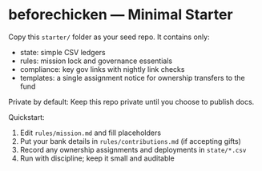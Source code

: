 # beforechicken — Minimal Starter

Copy this `starter/` folder as your seed repo. It contains only:
- state: simple CSV ledgers
- rules: mission lock and governance essentials
- compliance: key gov links with nightly link checks
- templates: a single assignment notice for ownership transfers to the fund

Private by default: Keep this repo private until you choose to publish docs.

Quickstart:
1) Edit `rules/mission.md` and fill placeholders
2) Put your bank details in `rules/contributions.md` (if accepting gifts)
3) Record any ownership assignments and deployments in `state/*.csv`
4) Run with discipline; keep it small and auditable
